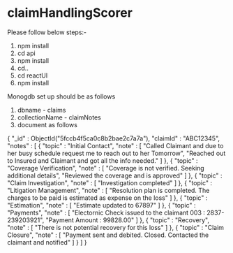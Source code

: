 # claimHandlingScorer

Please follow below steps:-

1. npm install
2. cd api
3. npm install
4. cd..
5. cd reactUI
6. npm install

Monogdb set up should be as follows

1. dbname - claims
2. collectionName - claimNotes 
3. document as follows 

{
    "_id" : ObjectId("5fccb4f5ca0c8b2bae2c7a7a"),
    "claimId" : "ABC12345",
    "notes" : [ 
        {
            "topic" : "Initial Contact",
            "note" : [ 
                "Called Claimant and due to her busy schedule request me to reach out to her Tomorrow", 
                "Reached out to Insured and Claimant and got all the info needed."
            ]
        }, 
        {
            "topic" : "Coverage Verification",
            "note" : [ 
                "Coverage is not verified. Seeking additional details", 
                "Reviewed the coverage and is approved"
            ]
        }, 
        {
            "topic" : "Claim Investigation",
            "note" : [ 
                "Investigation completed"
            ]
        }, 
        {
            "topic" : "Litigation Management",
            "note" : [ 
                "Resolution plan is completed. The charges to be paid is estimated as expense on the loss"
            ]
        }, 
        {
            "topic" : "Estimation",
            "note" : [ 
                "Estimate updated to 67897"
            ]
        }, 
        {
            "topic" : "Payments",
            "note" : [ 
                "Electornic Check issued to the claimant 003 : 2837-239203921", 
                "Payment Amount : 99828.00"
            ]
        }, 
        {
            "topic" : "Recovery",
            "note" : [ 
                "There is not potential recovery for this loss"
            ]
        }, 
        {
            "topic" : "Claim Closure",
            "note" : [ 
                "Payment sent and debited. Closed. Contacted the claimant and notified"
            ]
        }
    ]
}